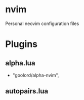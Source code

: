 # nvim
Personal neovim configuration files

# Plugins
## alpha.lua
- "goolord/alpha-nvim",

## autopairs.lua

